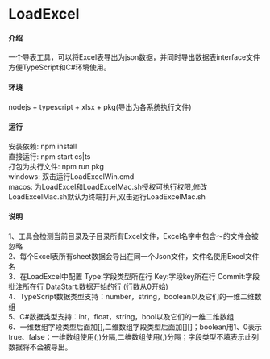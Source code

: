 # LoadExcel

#### 介绍
一个导表工具，可以将Excel表导出为json数据，并同时导出数据表interface文件方便TypeScript和C#环境使用。 

#### 环境
nodejs + typescript + xlsx + pkg(导出为各系统执行文件)

#### 运行
安装依赖: npm install  
直接运行: npm start cs|ts  
打包为执行文件: npm run  pkg  
windows: 双击运行LoadExcelWin.cmd  
macos: 为LoadExcel和LoadExcelMac.sh授权可执行权限,修改LoadExcelMac.sh默认为终端打开,双击运行LoadExcelMac.sh  

#### 说明
1、工具会检测当前目录及子目录所有Excel文件，Excel名字中包含～的文件会被忽略  
2、每个Excel表所有sheet数据会导出在同一个Json文件，文件名使用Excel文件名  
3、在LoadExcel中配置 Type:字段类型所在行 Key:字段key所在行 Commit:字段批注所在行 DataStart:数据开始的行 (行数从0开始)  
4、TypeScript数据类型支持：number，string，boolean以及它们的一维二维数组  
5、C#数据类型支持：int，float，string，bool以及它们的一维二维数组  
6、一维数组字段类型后面加[],二维数组字段类型后面加[][]；boolean用1、0表示true、false；一维数组使用(;)分隔,二维数组使用(,)分隔；字段类型不填表示此列数据将不会被导出。    
